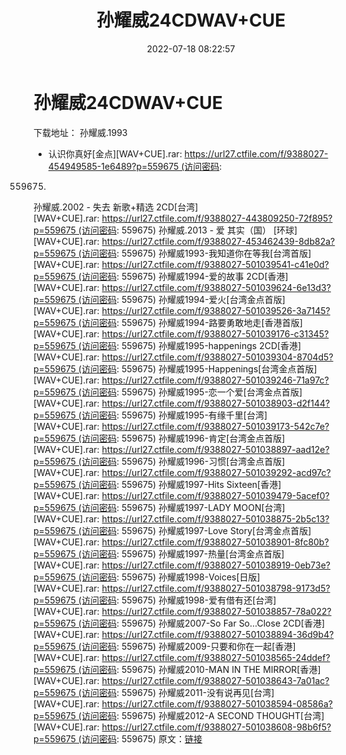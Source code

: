 ﻿---
title: 孙耀威24CDWAV+CUE
date: 2022-07-18 08:22:57
categories: 合集系列
tags: 华语中文
---
# 孙耀威24CDWAV+CUE

下载地址：
孙耀威.1993
- 认识你真好[金点][WAV+CUE].rar: https://url27.ctfile.com/f/9388027-454949585-1e6489?p=559675 (访问密码:
559675)
孙耀威.2002 - 失去 新歌+精选 2CD[台湾][WAV+CUE].rar: https://url27.ctfile.com/f/9388027-443809250-72f895?p=559675 (访问密码:
559675)
孙耀威.2013 - 爱 其实（国） [环球][WAV+CUE].rar: https://url27.ctfile.com/f/9388027-453462439-8db82a?p=559675 (访问密码:
559675)
孙耀威1993-我知道你在等我[台湾首版][WAV+CUE].rar: https://url27.ctfile.com/f/9388027-501039541-c41e0d?p=559675 (访问密码:
559675)
孙耀威1994-爱的故事 2CD[香港][WAV+CUE].rar: https://url27.ctfile.com/f/9388027-501039624-6e13d3?p=559675 (访问密码:
559675)
孙耀威1994-爱火[台湾金点首版][WAV+CUE].rar: https://url27.ctfile.com/f/9388027-501039526-3a7145?p=559675 (访问密码:
559675)
孙耀威1994-路要勇敢地走[香港首版][WAV+CUE].rar: https://url27.ctfile.com/f/9388027-501039176-c31345?p=559675 (访问密码:
559675)
孙耀威1995-happenings 2CD[香港][WAV+CUE].rar: https://url27.ctfile.com/f/9388027-501039304-8704d5?p=559675 (访问密码:
559675)
孙耀威1995-Happenings[台湾金点首版][WAV+CUE].rar: https://url27.ctfile.com/f/9388027-501039246-71a97c?p=559675 (访问密码:
559675)
孙耀威1995-恋一个爱[台湾金点首版][WAV+CUE].rar: https://url27.ctfile.com/f/9388027-501038903-d2f144?p=559675 (访问密码:
559675)
孙耀威1995-有缘千里[台湾][WAV+CUE].rar: https://url27.ctfile.com/f/9388027-501039173-542c7e?p=559675 (访问密码:
559675)
孙耀威1996-肯定[台湾金点首版][WAV+CUE].rar: https://url27.ctfile.com/f/9388027-501038897-aad12e?p=559675 (访问密码:
559675)
孙耀威1996-习惯[台湾金点首版][WAV+CUE].rar: https://url27.ctfile.com/f/9388027-501039292-acd97c?p=559675 (访问密码:
559675)
孙耀威1997-Hits Sixteen[香港][WAV+CUE].rar: https://url27.ctfile.com/f/9388027-501039479-5acef0?p=559675 (访问密码:
559675)
孙耀威1997-LADY MOON[台湾][WAV+CUE].rar: https://url27.ctfile.com/f/9388027-501038875-2b5c13?p=559675 (访问密码:
559675)
孙耀威1997-Love Story[台湾金点首版][WAV+CUE].rar: https://url27.ctfile.com/f/9388027-501038901-8fc80b?p=559675 (访问密码:
559675)
孙耀威1997-热量[台湾金点首版][WAV+CUE].rar: https://url27.ctfile.com/f/9388027-501038919-0eb73e?p=559675 (访问密码:
559675)
孙耀威1998-Voices[日版][WAV+CUE].rar: https://url27.ctfile.com/f/9388027-501038798-9173d5?p=559675 (访问密码:
559675)
孙耀威1998-爱有借有还[台湾][WAV+CUE].rar: https://url27.ctfile.com/f/9388027-501038857-78a022?p=559675 (访问密码:
559675)
孙耀威2007-So Far So…Close
2CD[香港][WAV+CUE].rar: https://url27.ctfile.com/f/9388027-501038894-36d9b4?p=559675 (访问密码:
559675)
孙耀威2009-只要和你在一起[香港][WAV+CUE].rar: https://url27.ctfile.com/f/9388027-501038565-24ddef?p=559675 (访问密码:
559675)
孙耀威2010-MAN IN THE
MIRROR[香港][WAV+CUE].rar: https://url27.ctfile.com/f/9388027-501038643-7a01ac?p=559675 (访问密码:
559675)
孙耀威2011-没有说再见[台湾][WAV+CUE].rar: https://url27.ctfile.com/f/9388027-501038594-08586a?p=559675 (访问密码:
559675)
孙耀威2012-A SECOND
THOUGHT[台湾][WAV+CUE].rar: https://url27.ctfile.com/f/9388027-501038608-98b6f5?p=559675 (访问密码:
559675)
原文：[链接](https://blog.sina.com.cn/s/blog_1647c7e7601030yes.html)